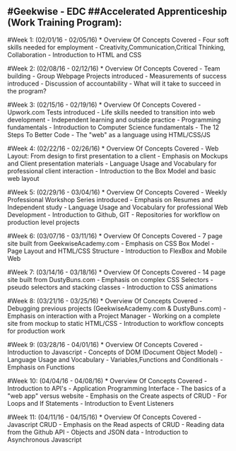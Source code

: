 #Geekwise - EDC
##Accelerated Apprenticeship (Work Training Program): 
---
#Week 1: (02/01/16 - 02/05/16)
	* Overview Of Concepts Covered
	- Four soft skills needed for employment
	- Creativity,Communication,Critical Thinking, Collaboration
	- Introduction to HTML and CSS
   
#Week 2: (02/08/16 - 02/12/16)
	* Overview Of Concepts Covered
	- Team building
	- Group Webpage Projects introduced
	- Measurements of success introduced
	- Discussion of accountability
	- What will it take to succeed in the program?
	
#Week 3: (02/15/16 - 02/19/16)
	* Overview Of Concepts Covered
	- Upwork.com Tests introduced
	- Life skills needed to transition into web development
	- Independent learning and outside practice
	- Programming fundamentals
	- Introduction to Computer Science fundamentals
	- The 12 Steps To Better Code
	- The "web" as a language using HTML/CSS/JS 
	
#Week 4: (02/22/16 - 02/26/16)
	* Overview Of Concepts Covered
	- Web Layout: From design to first presentation to a client
	- Emphasis on Mockups and Client presentation materials
	- Language Usage and Vocabulary for professional client interaction
	- Introduction to the Box Model and basic web layout

#Week 5: (02/29/16 - 03/04/16)
	* Overview Of Concepts Covered
	- Weekly Professional Workshop Series introduced
	- Emphasis on Resumes and Independent study 
	- Language Usage and Vocabulary for professional Web Development
	- Introduction to Github, GIT
	- Repositories for workflow on production level projects
	

	
#Week 6: (03/07/16 - 03/11/16)
	* Overview Of Concepts Covered
	- 7 page site built from GeekwiseAcademy.com
	- Emphasis on CSS Box Model 
	- Page Layout and HTML/CSS Structure 
	- Introduction to FlexBox and Mobile Web
	
#Week 7: (03/14/16 - 03/18/16)
	* Overview Of Concepts Covered
	- 14 page site built from DustyBuns.com
	- Emphasis on complex CSS Selectors
	- pseudo selectors and stacking classes
	- Introduction to CSS animations
	
#Week 8: (03/21/16 - 03/25/16)
	* Overview Of Concepts Covered
	- Debugging previous projects (GeekwiseAcademy.com & DustyBuns.com)
	- Emphasis on interaction with a Project Manager
	- Working on a complete site from mockup to static HTML/CSS 
	- Introduction to workflow concepts for production work

#Week 9: (03/28/16 - 04/01/16)
	* Overview Of Concepts Covered
	- Introduction to Javascript
	- Concepts of DOM (Document Object Model)
	- Language Usage and Vocabulary
	- Variables,Functions and Conditionals
	- Emphasis on Functions

#Week 10: (04/04/16 - 04/08/16)
	* Overview Of Concepts Covered
	- Introduction to API's
	- Application Programming Interface
	- The basics of a "web app" versus website
	- Emphasis on the Create aspects of CRUD
	- For Loops and If Statements
	- Introduction to Event Listeners

#Week 11: (04/11/16 - 04/15/16)
	* Overview Of Concepts Covered
	- Javascript CRUD
	- Emphasis on the Read aspects of CRUD
	- Reading data from the Github API
	- Objects and JSON data
	- Introduction to Asynchronous Javascript
